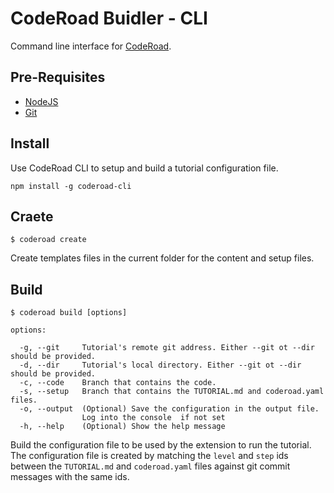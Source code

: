 # CodeRoad Buidler - CLI

Command line interface for [CodeRoad](https://marketplace.visualstudio.com/items?itemName=CodeRoad.coderoad).

## Pre-Requisites

- [NodeJS](https://nodejs.org/)
- [Git](https://git-scm.com/downloads)

## Install

Use CodeRoad CLI to setup and build a tutorial configuration file.

```shell
npm install -g coderoad-cli
```

## Craete

```shell
$ coderoad create
```

Create templates files in the current folder for the content and setup files.


## Build

```
$ coderoad build [options]

options:

  -g, --git     Tutorial's remote git address. Either --git ot --dir should be provided.
  -d, --dir     Tutorial's local directory. Either --git ot --dir should be provided.
  -c, --code    Branch that contains the code.
  -s, --setup   Branch that contains the TUTORIAL.md and coderoad.yaml files.
  -o, --output  (Optional) Save the configuration in the output file. 
                Log into the console  if not set
  -h, --help    (Optional) Show the help message
``` 

Build the configuration file to be used by the extension to run the tutorial. The configuration file is created by matching the `level` and `step` ids between the `TUTORIAL.md` and `coderoad.yaml` files against git commit messages with the same ids.
